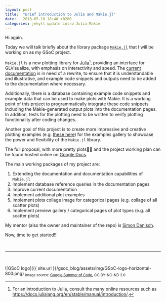 ```yaml
---
layout: post
title:  "Brief introduction to Julia and Makie.jl"
date:   2018-05-10 18:40 +0200
categories: jekyll update intro Julia Makie
---
```


Hi again.

Today we will talk briefly about the library package [`Makie.jl`](https://github.com/JuliaPlots/Makie.jl) that I will be working on as my GSoC project.

`Makie.jl​` is a ​new plotting library for [Julia](https://github.com/JuliaLang)[^julia-details], providing an interface for ​GLVisualize​, with emphasis on interactivity and speed. The ​[current documentation​](https://github.com/SimonDanisch/MakieDocs) is in need of a rewrite, to ensure that it is understandable and illustrative, and example code snippets and outputs need to be added to the documentation where necessary.

Additionally, there is a database containing example code snippets and example data that can be used to make plots with Makie. It is a working point of this project to programmatically integrate these code snippets including the Makie-generated output plots into the documentation pages. In addition, tests for the plotting need to be written to verify plotting functionality after coding changes.

Another goal of this project is to create more impressive and creative plotting examples (e.g. [these here](https://www.r-graph-gallery.com/all-graphs/)) for the examples gallery to showcase the power and flexibility of the `Makie.jl` library.

The full proposal, with more pretty plots🌈🤯 and the project working plan can be found hosted online on [Google Docs](https://docs.google.com/document/d/1JLog0PG7NPysdSjQNZRpaJUcJ2nb4jW9uvWqV0aRE6I/edit?usp=sharing).

The main working packages of my project are:
1. Extending the documentation and documentation capabilities of `Makie.jl`
1. Implement database reference queries in the documentation pages
1. Improve current documentation
1. Implement additional plot examples
1. Implement plots collage image for categorical pages (e.g. collage of all scatter plots)
1. Implement preview gallery / categorical pages of plot types (e.g. all scatter plots)

My mentor (also the owner and maintainer of the repo) is [Simon Danisch](https://github.com/SimonDanisch/).

Now, time to get started!!

[^julia-details]: For an introduction to Julia, consult the many online resources such as https://docs.julialang.org/en/stable/manual/introduction/.

<br>

---

<br>

![GSoC logo]({{ site.url }}/gsoc_blog/assets/img/GSoC-logo-horizontal-800.png)
<sub>Image source: [Google Summer of Code](https://developers.google.com/open-source/gsoc/resources/marketing#logos_and_artwork), CC BY-NC-ND 3.0</sub>
